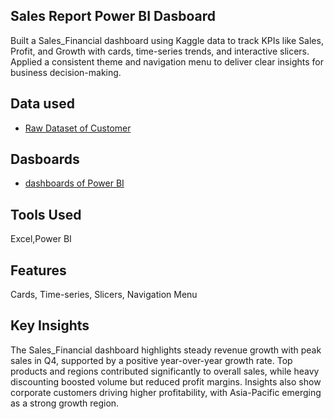 ## Sales Report Power BI Dasboard
Built a Sales_Financial dashboard using Kaggle data to track KPIs like Sales, Profit, and Growth with cards, time-series trends, and interactive slicers. Applied a consistent theme and navigation menu to deliver clear insights for business decision-making.
## Data used
- <a href="https://github.com/nimmagantiharini/Sales-Report--Power-BI-Dashboard/blob/main/excel%20file.csv"> Raw Dataset of Customer</a>
## Dasboards
- <a href="https://github.com/nimmagantiharini/Sales-Report--Power-BI-Dashboard/blob/main/Task%203%20pbi.pbix"> dashboards of Power BI</a>
## Tools Used
Excel,Power BI
## Features 
Cards, Time-series, Slicers, Navigation Menu
## Key Insights
The Sales_Financial dashboard highlights steady revenue growth with peak sales in Q4, supported by a positive year-over-year growth rate. Top products and regions contributed significantly to overall sales, while heavy discounting boosted volume but reduced profit margins. Insights also show corporate customers driving higher profitability, with Asia-Pacific emerging as a strong growth region.

